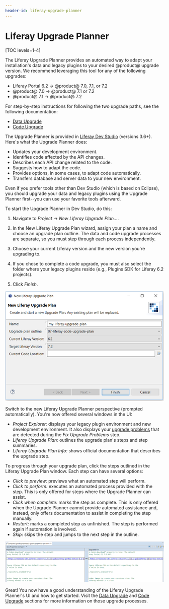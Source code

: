 ```yaml
---
header-id: liferay-upgrade-planner
---
```


# Liferay Upgrade Planner

[TOC levels=1-4]

The Liferay Upgrade Planner provides an automated way to adapt your
installation's data and legacy plugins to your desired @product@ upgrade
version. We recommend leveraging this tool for any of the following upgrades:

- Liferay Portal 6.2 &rarr; @product@ 7.0, 7.1, or 7.2
- @product@ 7.0 &rarr; @product@ 7.1 or 7.2
- @product@ 7.1 &rarr; @product@ 7.2

For step-by-step instructions for following the two upgrade paths, see the
following documentation:

- [Data Upgrade](/docs/7-2/deploy/-/knowledge_base/d/upgrading-to-product-ver)
- [Code Upgrade](/docs/7-2/tutorials/-/knowledge_base/t/upgrading-code-to-product-ver)

The Upgrade Planner is provided in
[Liferay Dev Studio](/docs/7-2/reference/-/knowledge_base/r/liferay-dev-studio) 
(versions 3.6+). Here's what the Upgrade Planner does: 

<!-- Standalone app is planned, but not available yet. -->

- Updates your development environment.
- Identifies code affected by the API changes.
- Describes each API change related to the code.
- Suggests how to adapt the code.
- Provides options, in some cases, to adapt code automatically.
- Transfers database and server data to your new environment.

Even if you prefer tools other than Dev Studio (which is based on Eclipse), you
should upgrade your data and legacy plugins using the Upgrade Planner first--you
can use your favorite tools afterward.

To start the Upgrade Planner in Dev Studio, do this:

1.  Navigate to *Project* &rarr; *New Liferay Upgrade Plan...*.

2.  In the New Liferay Upgrade Plan wizard, assign your plan a name and choose
    an upgrade plan outline. The data and code upgrade processes are separate,
    so you must step through each process independently.

3.  Choose your current Liferay version and the new version you're upgrading to.

4.  If you chose to complete a code upgrade, you must also select the folder
    where your legacy plugins reside (e.g., Plugins SDK for Liferay 6.2
    projects).

5.  Click *Finish*.

![Figure 1: Configure your upgrade plan before beginning the upgrade process.](../../images/upgrade-plan-wizard.png)

Switch to the new Liferay Upgrade Planner perspective (prompted automatically).
You're now offered several windows in the UI:

- *Project Explorer:* displays your legacy plugin environment and new
  development environment. It also displays your
  [upgrade problems](/docs/7-2/tutorials/-/knowledge_base/t/fixing-upgrade-problems)
  that are detected during the *Fix Upgrade Problems* step.
- *Liferay Upgrade Plan:* outlines the upgrade plan's steps and step summaries.
- *Liferay Upgrade Plan Info:* shows official documentation that describes the
  upgrade step.

To progress through your upgrade plan, click the steps outlined in the Liferay
Upgrade Plan window. Each step can have several options:

- *Click to preview:* previews what an automated step will perform.
- *Click to perform:* executes an automated process provided with the step. This
  is only offered for steps where the Upgrade Planner can assist.
- *Click when complete:* marks the step as complete. This is only offered when
  the Upgrade Planner cannot provide automated assistance and, instead, only
  offers documentation to assist in completing the step manually.
- *Restart:* marks a completed step as unfinished. The step is performed again
  if automation is involved.
- *Skip:* skips the step and jumps to the next step in the outline.

![Figure 2: You can preview the Upgrade Planner's automated updates before you perform them.](../../images/preview-upgrade-planner-changes.png)

Great! You now have a good understanding of the Liferay Upgrade Planner's UI and
how to get started. Visit the
[Data Upgrade](/docs/7-2/deploy/-/knowledge_base/d/upgrading-to-product-ver) and
[Code Upgrade](/docs/7-2/tutorials/-/knowledge_base/t/upgrading-code-to-product-ver)
sections for more information on those upgrade processes.
